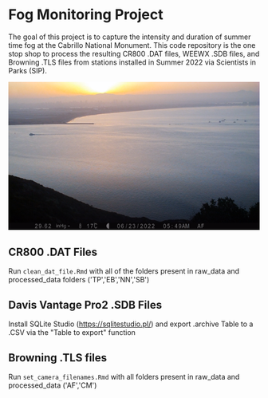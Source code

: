 # Fog Monitoring Project

The goal of this project is to capture the intensity and duration of summer time fog at the Cabrillo National Monument. This code repository is the one stop shop to process the resulting CR800 .DAT files, WEEWX .SDB files, and Browning .TLS files from stations installed in Summer 2022 via Scientists in Parks (SIP).


![Admin](./Plots/admin_bld.png)

## CR800 .DAT Files
Run `clean_dat_file.Rmd` with all of the folders present in raw_data and processed_data folders ('TP','EB','NN','SB')

## Davis Vantage Pro2 .SDB Files
Install SQLite Studio (https://sqlitestudio.pl/) and export .archive Table to a .CSV via the "Table to export" function

## Browning .TLS files
Run `set_camera_filenames.Rmd` with all folders present in raw_data and processed_data ('AF','CM')
